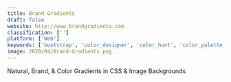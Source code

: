 ```yaml
---
title: Brand Gradients
draft: false 
website: http://www.brandgradients.com
classification: ['']
platform: ['Web']
keywords: ['bootstrap', 'color_designer', 'color_hunt', 'color_palette_generator', 'colorswall', 'eggradients', 'filtergrade', 'grabient', 'gradient_hunt', 'gradients_design', 'material_palette', 'palette_ninja', 'paletton', 'rain_design_source', 'save_my_palette', 'swatchbooker', 'unique_gradient_generator', 'web_gradients']
image: 2020/04/Brand-Gradients.png
---
```

Natural, Brand, & Color Gradients in CSS & Image Backgrounds